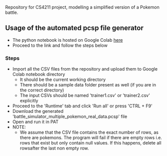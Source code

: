 Repository for CS4211 project, modelling a simplified version of a Pokemon battle.

## Usage of the automated pcsp file generator

- The python notebook is hosted on Google Colab [here]
- Proceed to the link and follow the steps below

### Steps
- Import all the CSV files from the repository and upload them to Google Colab notebook directory
   - It should be the current working directory
   - There should be a sample data folder present as well (if you are in the correct directory)
   - The input CSVs should be named 'trainer1.csv' or 'trainer2.csv' explicitly
- Proceed to the 'Runtime' tab and click 'Run all' or press  'CTRL + F9'
- Download the generated 'battle_simulator_multiple_pokemon_real_data.pcsp' file
- Open and run it in PAT
- NOTE:
   - We assume that the CSV file contains the exact number of rows, as there are pokemons. The program will fail if there are empty rows i.e. rows that exist but only contain null values. If this happens, delete all rowsafter the last non empty row.

[//]: # (These are reference links used in the body of this note and get stripped out when the markdown processor does its job. There is no need to format nicely because it shouldn't be seen. Thanks SO - http://stackoverflow.com/questions/4823468/store-comments-in-markdown-syntax)

   [here]: <https://colab.research.google.com/drive/1Pktvyl3bAeBlCwgT_OMrOHXKRHbWTama?usp=sharing>

